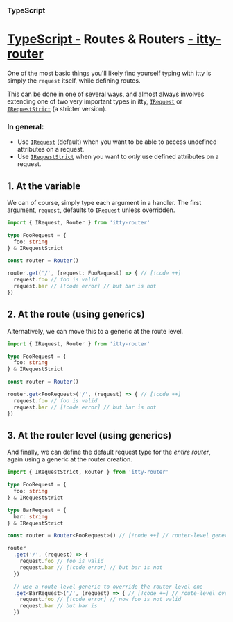 ### TypeScript
# <u>TypeScript -</u> Routes & Routers <u>- itty-router</u>

One of the most basic things you'll likely find yourself typing with itty is simply the `request` itself, while defining routes.

This can be done in one of several ways, and almost always involves extending one of two very important types in itty, [`IRequest`](/itty-router/typescript/api#irequest) or [`IRequestStrict`](/itty-router/typescript/api#irequeststrict) (a stricter version).  

### In general:
- Use [`IRequest`](/itty-router/typescript/api#irequest) (default) when you want to be able to access undefined attributes on a request.
- Use [`IRequestStrict`](/itty-router/typescript/api#irequeststrict) when you want to *only* use defined attributes on a request.

## 1. At the variable
We can of course, simply type each argument in a handler.  The first argument, `request`, defaults to `IRequest` unless overridden.
```ts
import { IRequest, Router } from 'itty-router'

type FooRequest = {
  foo: string
} & IRequestStrict

const router = Router()

router.get('/', (request: FooRequest) => { // [!code ++]
  request.foo // foo is valid
  request.bar // [!code error] // but bar is not
})
```

## 2. At the route (using generics)
Alternatively, we can move this to a generic at the route level.
```ts
import { IRequest, Router } from 'itty-router'

type FooRequest = {
  foo: string
} & IRequestStrict

const router = Router()

router.get<FooRequest>('/', (request) => { // [!code ++]
  request.foo // foo is valid
  request.bar // [!code error] // but bar is not
})
```

## 3. At the router level (using generics)
And finally, we can define the default request type for the *entire router*, again using a generic at the router creation.
```ts
import { IRequestStrict, Router } from 'itty-router'

type FooRequest = {
  foo: string
} & IRequestStrict

type BarRequest = {
  bar: string
} & IRequestStrict

const router = Router<FooRequest>() // [!code ++] // router-level generic

router
  .get('/', (request) => {
    request.foo // foo is valid
    request.bar // [!code error] // but bar is not
  })

  // use a route-level generic to override the router-level one
  .get<BarRequest>('/', (request) => { // [!code ++] // route-level override
    request.foo // [!code error] // now foo is not valid
    request.bar // but bar is
  })
```
